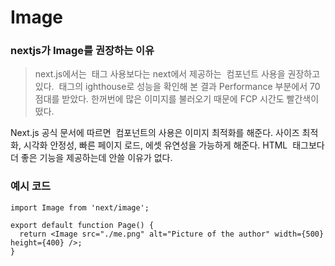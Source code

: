 # Image

### nextjs가 Image를 권장하는 이유

> next.js에서는 <img /> 태그 사용보다는 next에서 제공하는 <Image /> 컴포넌트 사용을 권장하고 있다. <img /> 태그의 ighthouse로 성능을 확인해 본 결과 Performance 부분에서 70점대를 받았다. 한꺼번에 많은 이미지를 불러오기 때문에 FCP 시간도 빨간색이 떴다.

Next.js 공식 문서에 따르면 <Image> 컴포넌트의 사용은 이미지 최적화를 해준다. 사이즈 최적화, 시각화 안정성, 빠른 페이지 로드, 에셋 유연성을 가능하게 해준다. HTML <img /> 태그보다 더 좋은 기능을 제공하는데 안쓸 이유가 없다.

### 예시 코드

```tsx
import Image from 'next/image';

export default function Page() {
  return <Image src="./me.png" alt="Picture of the author" width={500} height={400} />;
}
```
